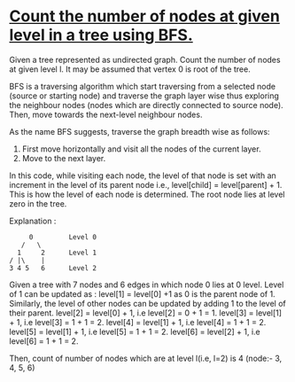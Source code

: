 # [Count the number of nodes at given level in a tree using BFS.](https://ideone.com/KK7Bke)

Given a tree represented as undirected graph. Count the number of nodes at given level l. It may be assumed that vertex 0 is root of the tree.

BFS is a traversing algorithm which start traversing from a selected node (source or starting node) and traverse the graph layer wise thus exploring the neighbour nodes (nodes which are directly connected to source node). Then, move towards the next-level neighbour nodes.

As the name BFS suggests, traverse the graph breadth wise as follows:

1. First move horizontally and visit all the nodes of the current layer.
2. Move to the next layer.

In this code, while visiting each node, the level of that node is set with an increment in the level of its parent node i.e., level[child] = level[parent] + 1. This is how the level of each node is determined. The root node lies at level zero in the tree.

Explanation :

	     0         Level 0
	   /   \ 
	  1     2      Level 1
	/ |\    |
	3 4 5   6      Level 2

Given a tree with 7 nodes and 6 edges in which node 0 lies at 0 level. Level of 1 can be updated as : level[1] = level[0] +1 as 0 is the parent node of 1. Similarly, the level of other nodes can be updated by adding 1 to the level of their parent.
level[2] = level[0] + 1, i.e level[2] = 0 + 1 = 1.
level[3] = level[1] + 1, i.e level[3] = 1 + 1 = 2.
level[4] = level[1] + 1, i.e level[4] = 1 + 1 = 2.
level[5] = level[1] + 1, i.e level[5] = 1 + 1 = 2.
level[6] = level[2] + 1, i.e level[6] = 1 + 1 = 2.

Then, count of number of nodes which are at level l(i.e, l=2) is 4 (node:- 3, 4, 5, 6)